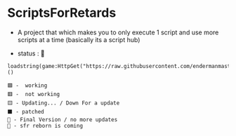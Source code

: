 # ScriptsForRetards
- A project that which makes you to only execute 1 script and use more scripts at a time (basically its a script hub)


- status : 🔳
```
loadstring(game:HttpGet("https://raw.githubusercontent.com/endermanmasterkarakus/ScriptForRetards/main/SFR"))()
```



```
🟩 -  working
🟥 -  not working
🟨 - Updating... / Down For a update
⬛ - patched
🔳 - Final Version / no more updates
🔄 - sfr reborn is coming
```
